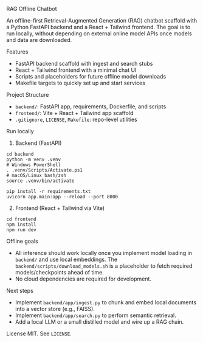 RAG Offline Chatbot

An offline-first Retrieval-Augmented Generation (RAG) chatbot scaffold with a Python FastAPI backend and a React + Tailwind frontend. The goal is to run locally, without depending on external online model APIs once models and data are downloaded.

Features

- FastAPI backend scaffold with ingest and search stubs
- React + Tailwind frontend with a minimal chat UI
- Scripts and placeholders for future offline model downloads
- Makefile targets to quickly set up and start services

Project Structure

- `backend/`: FastAPI app, requirements, Dockerfile, and scripts
- `frontend/`: Vite + React + Tailwind app scaffold
- `.gitignore`, `LICENSE`, `Makefile`: repo-level utilities

Run locally

1. Backend (FastAPI)

```
cd backend
python -m venv .venv
# Windows PowerShell
. .venv/Scripts/Activate.ps1
# macOS/Linux bash/zsh
source .venv/bin/activate

pip install -r requirements.txt
uvicorn app.main:app --reload --port 8000
```

2. Frontend (React + Tailwind via Vite)

```
cd frontend
npm install
npm run dev
```

Offline goals

- All inference should work locally once you implement model loading in `backend/` and use local embeddings. The `backend/scripts/download_models.sh` is a placeholder to fetch required models/checkpoints ahead of time.
- No cloud dependencies are required for development.

Next steps

- Implement `backend/app/ingest.py` to chunk and embed local documents into a vector store (e.g., FAISS).
- Implement `backend/app/search.py` to perform semantic retrieval.
- Add a local LLM or a small distilled model and wire up a RAG chain.

License
MIT. See `LICENSE`.
